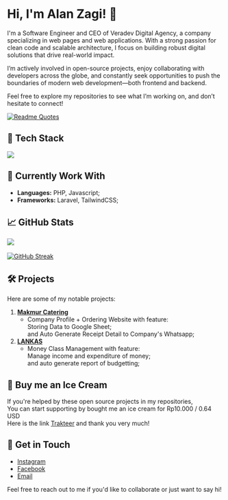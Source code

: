 # Hi, I'm Alan Zagi! 👋

I'm a Software Engineer and CEO of Veradev Digital Agency, a company specializing in web pages and web applications. With a strong passion for clean code and scalable architecture, I focus on building robust digital solutions that drive real-world impact.

I’m actively involved in open-source projects, enjoy collaborating with developers across the globe, and constantly seek opportunities to push the boundaries of modern web development—both frontend and backend.

Feel free to explore my repositories to see what I’m working on, and don’t hesitate to connect!

[![Readme Quotes](https://quotes-github-readme.vercel.app/api?type=horizontal&theme=tokyonight)](https://github.com/piyushsuthar/github-readme-quotes)

## 🔧 Tech Stack
<a href="https://github.com/alanzagi">
  <img align="center" src="https://github-readme-stats.vercel.app/api/top-langs/?username=alanzagi&layout=compact&theme=midnight-purple&langs_count=8" />
</a>

## 🌱 Currently Work With
- **Languages:** PHP, Javascript;  
- **Frameworks:** Laravel, TailwindCSS;

## 📈 GitHub Stats
<a href="https://github.com/alanzagi">
  <img align="center" src="https://github-readme-stats.vercel.app/api?username=alanzagi&count_private=true&show_icons=true&theme=midnight-purple" /><br><br>
  <img src="https://nirzak-streak-stats.vercel.app?user=alanzagi&theme=midnight-purple&border_radius=5&date_format=M%20j%5B%2C%20Y%5D&exclude_days=Sun%2CSat" alt="GitHub Streak" />
</a>

## 🛠️ Projects
Here are some of my notable projects:

1. **[Makmur Catering](https://github.com/alanzagi/makmurcatering/)**
   - Company Profile + Ordering Website with feature:  
     Storing Data to Google Sheet;   
     and Auto Generate Receipt Detail to Company's Whatsapp;
2. **[LANKAS](https://github.com/alanzagi/LANKAS)**
   - Money Class Management with feature:  
     Manage income and expenditure of money;  
     and auto generate report of budgetting;
  
## 🎁 Buy me an Ice Cream
If you're helped by these open source projects in my repositories,  
You can start supporting by bought me an ice cream for Rp10.000 / 0.64 USD  
Here is the link [Trakteer](https://trakteer.id/alan_zagi) and thank you very much!

## 💬 Get in Touch
- [Instagram](https://instagram.com/alanzagi)
- [Facebook](https://facebook.com/alanzagi)
- [Email](alanzagi@hotmail.com)

Feel free to reach out to me if you'd like to collaborate or just want to say hi!
